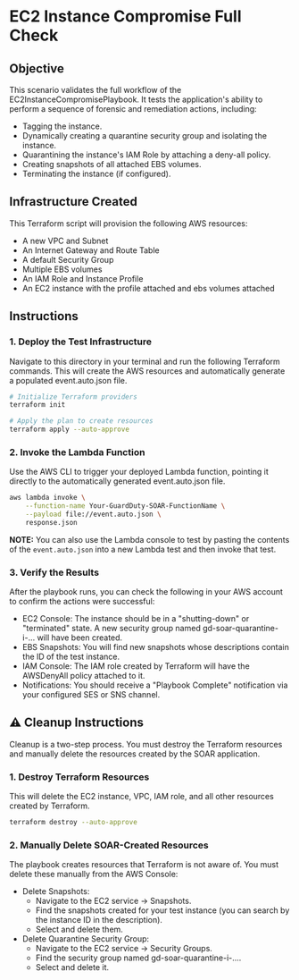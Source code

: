 # EC2 Instance Compromise Full Check

## Objective
This scenario validates the full workflow of the EC2InstanceCompromisePlaybook. It tests the application's ability to perform a sequence of forensic and remediation actions, including:
- Tagging the instance.
- Dynamically creating a quarantine security group and isolating the instance.
- Quarantining the instance's IAM Role by attaching a deny-all policy.
- Creating snapshots of all attached EBS volumes.
- Terminating the instance (if configured).

## Infrastructure Created
This Terraform script will provision the following AWS resources:
- A new VPC and Subnet
- An Internet Gateway and Route Table
- A default Security Group
- Multiple EBS volumes
- An IAM Role and Instance Profile
- An EC2 instance with the profile attached and ebs volumes attached

## Instructions
### 1. Deploy the Test Infrastructure
Navigate to this directory in your terminal and run the following Terraform commands. This will create the AWS resources and automatically generate a populated event.auto.json file.
```bash
# Initialize Terraform providers
terraform init

# Apply the plan to create resources
terraform apply --auto-approve
```
### 2. Invoke the Lambda Function
Use the AWS CLI to trigger your deployed Lambda function, pointing it directly to the automatically generated event.auto.json file.
```bash
aws lambda invoke \
    --function-name Your-GuardDuty-SOAR-FunctionName \
    --payload file://event.auto.json \
    response.json
```
**NOTE:** You can also use the Lambda console to test by pasting the contents of the `event.auto.json` into a new Lambda test and then invoke that test.
### 3. Verify the Results
After the playbook runs, you can check the following in your AWS account to confirm the actions were successful:
- EC2 Console: The instance should be in a "shutting-down" or "terminated" state. A new security group named gd-soar-quarantine-i-... will have been created.
- EBS Snapshots: You will find new snapshots whose descriptions contain the ID of the test instance.
- IAM Console: The IAM role created by Terraform will have the AWSDenyAll policy attached to it.
- Notifications: You should receive a "Playbook Complete" notification via your configured SES or SNS channel.

## ⚠️ Cleanup Instructions
Cleanup is a two-step process. You must destroy the Terraform resources and manually delete the resources created by the SOAR application.
### 1. Destroy Terraform Resources
This will delete the EC2 instance, VPC, IAM role, and all other resources created by Terraform.
```bash
terraform destroy --auto-approve
```
### 2. Manually Delete SOAR-Created Resources
The playbook creates resources that Terraform is not aware of. You must delete these manually from the AWS Console:
- Delete Snapshots:
    - Navigate to the EC2 service -> Snapshots.
    - Find the snapshots created for your test instance (you can search by the instance ID in the description).
    - Select and delete them.
- Delete Quarantine Security Group:
    - Navigate to the EC2 service -> Security Groups.
    - Find the security group named gd-soar-quarantine-i-....
    - Select and delete it.